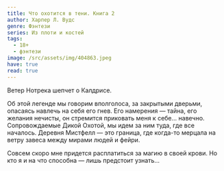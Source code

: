 ```yaml
---
title: Что охотится в тени. Книга 2
author: Харпер Л. Вудс
genre: Фэнтези
series: Из плоти и костей
tags:
  - 18+
  - фэнтези
image: /src/assets/img/404863.jpeg
have: true
read: true
---
```

Ветер Нотрека шепчет о Калдрисе.

Об этой легенде мы говорим вполголоса, за закрытыми дверьми, опасаясь навлечь на себя его гнев. Его намерения — тайна, его желания нечисты, он стремится приковать меня к себе... навечно. Сопровождаемые Дикой Охотой, мы идем за ним туда, где все началось. Деревня Мистфелл — это граница, где когда-то мерцала на ветру завеса между мирами людей и фейри.

Совсем скоро мне придется расплатиться за магию в своей крови. Но кто я и на что способна — лишь предстоит узнать…
